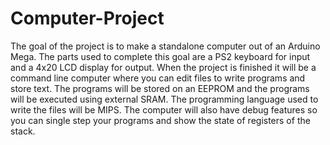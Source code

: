 # Computer-Project
The goal of the project is to make a standalone computer out of an Arduino Mega. The parts used to complete this goal are a PS2 keyboard for input and a 4x20 LCD display for output. When the project is finished it will be a command line computer where you can edit files to write programs and store text. The programs will be stored on an EEPROM and the programs will be executed using external SRAM. The programming language used to write the files will be MIPS. The computer will also have debug features so you can single step your programs and show the state of registers of the stack.
